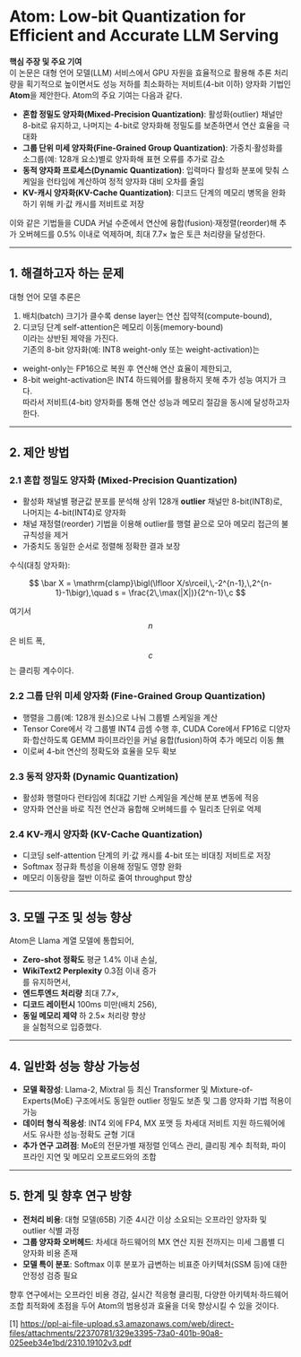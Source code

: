 # Atom: Low-bit Quantization for Efficient and Accurate LLM Serving

**핵심 주장 및 주요 기여**  
이 논문은 대형 언어 모델(LLM) 서비스에서 GPU 자원을 효율적으로 활용해 추론 처리량을 획기적으로 높이면서도 성능 저하를 최소화하는 저비트(4-bit 이하) 양자화 기법인 **Atom**을 제안한다. Atom의 주요 기여는 다음과 같다.  
- **혼합 정밀도 양자화(Mixed-Precision Quantization)**: 활성화(outlier) 채널만 8-bit로 유지하고, 나머지는 4-bit로 양자화해 정밀도를 보존하면서 연산 효율을 극대화  
- **그룹 단위 미세 양자화(Fine-Grained Group Quantization)**: 가중치·활성화를 소그룹(예: 128개 요소)별로 양자화해 표현 오류를 추가로 감소  
- **동적 양자화 프로세스(Dynamic Quantization)**: 입력마다 활성화 분포에 맞춰 스케일을 런타임에 계산하여 정적 양자화 대비 오차를 줄임  
- **KV-캐시 양자화(KV-Cache Quantization)**: 디코드 단계의 메모리 병목을 완화하기 위해 키·값 캐시를 저비트로 저장  

이와 같은 기법들을 CUDA 커널 수준에서 연산에 융합(fusion)·재정렬(reorder)해 추가 오버헤드를 0.5% 이내로 억제하며, 최대 7.7× 높은 토큰 처리량을 달성한다.

***

## 1. 해결하고자 하는 문제  
대형 언어 모델 추론은  
1) 배치(batch) 크기가 클수록 dense layer는 연산 집약적(compute-bound),  
2) 디코딩 단계 self-attention은 메모리 이동(memory-bound)  
이라는 상반된 제약을 가진다.  
기존의 8-bit 양자화(예: INT8 weight-only 또는 weight-activation)는  
- weight-only는 FP16으로 복원 후 연산해 연산 효율이 제한되고,  
- 8-bit weight-activation은 INT4 하드웨어를 활용하지 못해 추가 성능 여지가 크다.  
따라서 저비트(4-bit) 양자화를 통해 연산 성능과 메모리 절감을 동시에 달성하고자 한다.

***

## 2. 제안 방법  
### 2.1 혼합 정밀도 양자화 (Mixed-Precision Quantization)  
- 활성화 채널별 평균값 분포를 분석해 상위 128개 **outlier** 채널만 8-bit(INT8)로, 나머지는 4-bit(INT4)로 양자화  
- 채널 재정렬(reorder) 기법을 이용해 outlier를 행렬 끝으로 모아 메모리 접근의 불규칙성을 제거  
- 가중치도 동일한 순서로 정렬해 정확한 결과 보장  

수식(대칭 양자화):  

$$
\bar X = \mathrm{clamp}\bigl(\lfloor X/s\rceil,\,-2^{n-1},\,2^{n-1}-1\bigr),\quad
s = \frac{2\,\max(|X|)}{2^n-1}\,c
$$  

여기서 $$n$$은 비트 폭, $$c$$는 클리핑 계수이다.

### 2.2 그룹 단위 미세 양자화 (Fine-Grained Group Quantization)  
- 행렬을 그룹(예: 128개 원소)으로 나눠 그룹별 스케일을 계산  
- Tensor Core에서 각 그룹별 INT4 곱셈 수행 후, CUDA Core에서 FP16로 디양자화·합산하도록 GEMM 파이프라인을 커널 융합(fusion)하여 추가 메모리 이동 無  
- 이로써 4-bit 연산의 정확도와 효율을 모두 확보  

### 2.3 동적 양자화 (Dynamic Quantization)  
- 활성화 행렬마다 런타임에 최대값 기반 스케일을 계산해 분포 변동에 적응  
- 양자화 연산을 바로 직전 연산과 융합해 오버헤드를 수 밀리초 단위로 억제  

### 2.4 KV-캐시 양자화 (KV-Cache Quantization)  
- 디코딩 self-attention 단계의 키·값 캐시를 4-bit 또는 비대칭 저비트로 저장  
- Softmax 정규화 특성을 이용해 정밀도 영향 완화  
- 메모리 이동량을 절반 이하로 줄여 throughput 향상  

***

## 3. 모델 구조 및 성능 향상  
Atom은 Llama 계열 모델에 통합되어,  
- **Zero-shot 정확도** 평균 1.4% 이내 손실,  
- **WikiText2 Perplexity** 0.3점 이내 증가  
를 유지하면서,  
- **엔드투엔드 처리량** 최대 7.7×,  
- **디코드 레이턴시** 100ms 미만(배치 256),  
- **동일 메모리 제약** 하 2.5× 처리량 향상  
을 실험적으로 입증했다.

***

## 4. 일반화 성능 향상 가능성  
- **모델 확장성**: Llama-2, Mixtral 등 최신 Transformer 및 Mixture-of-Experts(MoE) 구조에서도 동일한 outlier 정밀도 보존 및 그룹 양자화 기법 적용이 가능  
- **데이터 형식 적응성**: INT4 외에 FP4, MX 포맷 등 차세대 저비트 지원 하드웨어에서도 유사한 성능·정확도 균형 기대  
- **추가 연구 고려점**: MoE의 전문가별 재정렬 인덱스 관리, 클리핑 계수 최적화, 파이프라인 지연 및 메모리 오프로드와의 조합

***

## 5. 한계 및 향후 연구 방향  
- **전처리 비용**: 대형 모델(65B) 기준 4시간 이상 소요되는 오프라인 양자화 및 outlier 식별 과정  
- **그룹 양자화 오버헤드**: 차세대 하드웨어의 MX 연산 지원 전까지는 미세 그룹별 디양자화 비용 존재  
- **모델 특이 분포**: Softmax 이후 분포가 급변하는 비표준 아키텍처(SSM 등)에 대한 안정성 검증 필요  

향후 연구에서는 오프라인 비용 경감, 실시간 적응형 클리핑, 다양한 아키텍처·하드웨어 조합 최적화에 초점을 두어 Atom의 범용성과 효율을 더욱 향상시킬 수 있을 것이다.

[1] https://ppl-ai-file-upload.s3.amazonaws.com/web/direct-files/attachments/22370781/329e3395-73a0-401b-90a8-025eeb34e1bd/2310.19102v3.pdf
